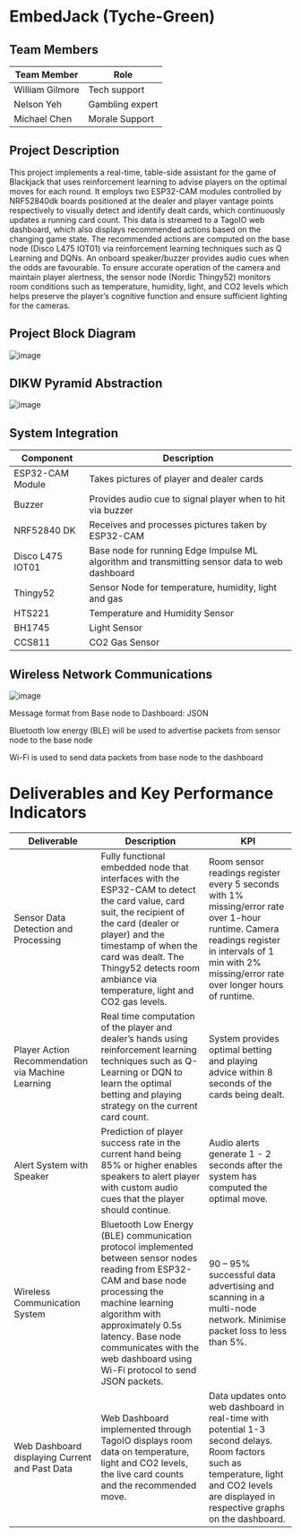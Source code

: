 # EmbedJack (Tyche-Green)
## Team Members
| Team Member  | Role |
| ------------- | ------------- |
| William Gilmore  | Tech support  |
| Nelson Yeh  | Gambling expert  |
| Michael Chen  | Morale Support  |

## Project Description
This project implements a real-time, table-side assistant for the game of Blackjack that uses reinforcement learning to advise players on the optimal moves for each round. It employs two ESP32-CAM modules controlled by NRF52840dk boards positioned at the dealer and player vantage points respectively to visually detect and identify dealt cards, which continuously updates a running card count. This data is streamed to a TagoIO web dashboard, which also displays recommended actions based on the changing game state. The recommended actions are computed on the base node (Disco L475 IOT01) via reinforcement learning techniques such as Q Learning and DQNs. An onboard speaker/buzzer provides audio cues when the odds are favourable. To ensure accurate operation of the camera and maintain player alertness, the sensor node (Nordic Thingy52) monitors room conditions such as temperature, humidity, light, and CO2 levels which helps preserve the player’s cognitive function and ensure sufficient lighting for the cameras. 

## Project Block Diagram
![image](https://github.com/user-attachments/assets/87cdbfeb-d8ee-4ac2-a332-8b66fef8f37f)

## DIKW Pyramid Abstraction
![image](https://github.com/user-attachments/assets/7fbd11a6-4e95-4919-a335-da528c64c624)

## System Integration
| Component  | Description |
| ------------- | ------------- |
| ESP32-CAM Module  | Takes pictures of player and dealer cards  |
| Buzzer  | Provides audio cue to signal player when to hit via buzzer   |
| NRF52840 DK  | Receives and processes pictures taken by ESP32-CAM  |
| Disco L475 IOT01  | Base node for running Edge Impulse ML algorithm and transmitting sensor data to web dashboard   |
| Thingy52  | Sensor Node for temperature, humidity, light and gas |
| HTS221  | Temperature and Humidity Sensor   |
| BH1745 | Light Sensor |
| CCS811 | CO2 Gas Sensor |

## Wireless Network Communications
![image](https://github.com/user-attachments/assets/e3b56851-1da6-4d8c-a2c2-5fe8069a6313)

Message format from Base node to Dashboard: JSON  

Bluetooth low energy (BLE) will be used to advertise packets from sensor node to the base node 

Wi-Fi is used to send data packets from base node to the dashboard  

# Deliverables and Key Performance Indicators
| Deliverable  | Description | KPI |
| ------------- | ------------- | ------------- |
| Sensor Data Detection and Processing   | Fully functional embedded node that interfaces with the ESP32-CAM to detect the card value, card suit, the recipient of the card (dealer or player) and the timestamp of when the card was dealt. The Thingy52 detects room ambiance via temperature, light and CO2 gas levels.   | Room sensor readings register every 5 seconds with 1% missing/error rate over 1-hour runtime. Camera readings register in intervals of 1 min with 2% missing/error rate over longer hours of runtime. |
| Player Action Recommendation via Machine Learning   | Real time computation of the player and dealer’s hands using reinforcement learning techniques such as Q-Learning or DQN to learn the optimal betting and playing strategy on the current card count. | System provides optimal betting and playing advice within 8 seconds of the cards being dealt.  |
| Alert System with Speaker   | Prediction of player success rate in the current hand being 85% or higher enables speakers to alert player with custom audio cues that the player should continue.  | Audio alerts generate 1 - 2 seconds after the system has computed the optimal move. |
| Wireless Communication System   | Bluetooth Low Energy (BLE) communication protocol implemented between sensor nodes reading from ESP32-CAM and base node processing the machine learning algorithm with approximately 0.5s latency. Base node communicates with the web dashboard using Wi-Fi protocol to send JSON packets.    | 90 – 95% successful data advertising and scanning in a multi-node network. Minimise packet loss to less than 5%.  |
| Web Dashboard displaying Current and Past Data   | Web Dashboard implemented through TagoIO displays room data on temperature, light and CO2 levels, the live card counts and the recommended move.   | Data updates onto web dashboard in real-time with potential 1-3 second delays. Room factors such as temperature, light and CO2 levels are displayed in respective graphs on the dashboard. |


